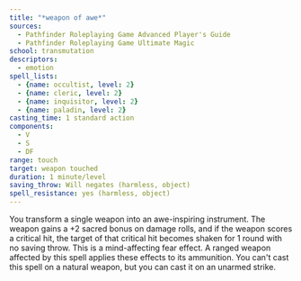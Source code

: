 ```yaml
---
title: "*weapon of awe*"
sources:
  - Pathfinder Roleplaying Game Advanced Player's Guide
  - Pathfinder Roleplaying Game Ultimate Magic
school: transmutation
descriptors:
  - emotion
spell_lists:
  - {name: occultist, level: 2}
  - {name: cleric, level: 2}
  - {name: inquisitor, level: 2}
  - {name: paladin, level: 2}
casting_time: 1 standard action
components:
  - V
  - S
  - DF
range: touch
target: weapon touched
duration: 1 minute/level
saving_throw: Will negates (harmless, object)
spell_resistance: yes (harmless, object)
---
```


You transform a single weapon into an awe-inspiring instrument. The weapon gains a +2 sacred bonus on damage rolls, and if the weapon scores a critical hit, the target of that critical hit becomes shaken for 1 round with no saving throw. This is a mind-affecting fear effect. A ranged weapon affected by this spell applies these effects to its ammunition.
You can't cast this spell on a natural weapon, but you can cast it on an unarmed strike.

